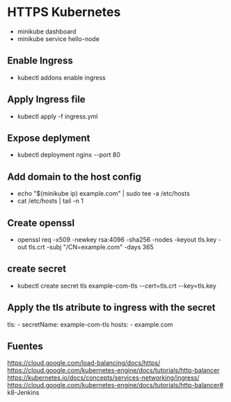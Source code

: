 # HTTPS Kubernetes
- minikube dashboard
- minikube service hello-node

## Enable Ingress
- kubectl addons enable ingress

## Apply Ingress file 
- kubectl apply -f ingress.yml


## Expose deplyment
- kubectl deployment nginx --port 80

## Add domain to the host config
- echo "$(minikube ip) example.com" | sudo tee -a /etc/hosts
- cat /etc/hosts | tail -n 1


## Create openssl
- openssl req -x509 -newkey rsa:4096 -sha256 -nodes -keyout tls.key -out tls.crt -subj "/CN=example.com" -days 365


## create secret
- kubectl create secret tls example-com-tls --cert=tls.crt --key=tls.key


##  Apply the tls atribute to ingress with the secret
  tls:
    - secretName: example-com-tls
      hosts:
      - example.com


## Fuentes
https://cloud.google.com/load-balancing/docs/https/
https://cloud.google.com/kubernetes-engine/docs/tutorials/http-balancer
https://kubernetes.io/docs/concepts/services-networking/ingress/
https://cloud.google.com/kubernetes-engine/docs/tutorials/http-balancer# k8-Jenkins

